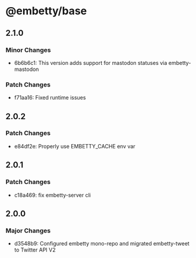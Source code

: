 # @embetty/base

## 2.1.0

### Minor Changes

- 6b6b6c1: This version adds support for mastodon statuses via embetty-mastodon

### Patch Changes

- f71aa16: Fixed runtime issues

## 2.0.2

### Patch Changes

- e84df2e: Properly use EMBETTY_CACHE env var

## 2.0.1

### Patch Changes

- c18a469: fix embetty-server cli

## 2.0.0

### Major Changes

- d3548b9: Configured embetty mono-repo and migrated embetty-tweet to Twitter API V2
